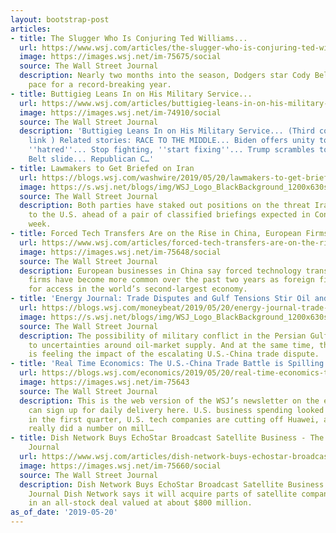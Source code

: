 ```yaml
---
layout: bootstrap-post
articles:
- title: The Slugger Who Is Conjuring Ted Williams...
  url: https://www.wsj.com/articles/the-slugger-who-is-conjuring-ted-williams-11558355355
  image: https://images.wsj.net/im-75675/social
  source: The Wall Street Journal
  description: Nearly two months into the season, Dodgers star Cody Bellinger is on
    pace for a record-breaking year.
- title: Buttigieg Leans In on His Military Service...
  url: https://www.wsj.com/articles/buttigieg-leans-in-on-his-military-service-11558357127
  image: https://images.wsj.net/im-74910/social
  source: The Wall Street Journal
  description: 'Buttigieg Leans In on His Military Service... (Third column, 9th story,
    link ) Related stories: RACE TO THE MIDDLE... Biden offers unity to replace Trump''s
    ''hatred''... Stop fighting, ''start fixing''... Trump scrambles to reverse Rust
    Belt slide... Republican C…'
- title: Lawmakers to Get Briefed on Iran
  url: https://blogs.wsj.com/washwire/2019/05/20/lawmakers-to-get-briefed-on-iran/
  image: https://s.wsj.net/blogs/img/WSJ_Logo_BlackBackground_1200x630social
  source: The Wall Street Journal
  description: Both parties have staked out positions on the threat Iran presents
    to the U.S. ahead of a pair of classified briefings expected in Congress this
    week.
- title: Forced Tech Transfers Are on the Rise in China, European Firms Say
  url: https://www.wsj.com/articles/forced-tech-transfers-are-on-the-rise-in-china-european-firms-say-11558344240
  image: https://images.wsj.net/im-75648/social
  source: The Wall Street Journal
  description: European businesses in China say forced technology transfers to local
    firms have become more common over the past two years as foreign firms battle
    for access in the world’s second-largest economy.
- title: 'Energy Journal: Trade Disputes and Gulf Tensions Stir Oil and Gas Markets'
  url: https://blogs.wsj.com/moneybeat/2019/05/20/energy-journal-trade-disputes-and-gulf-tensions-stir-oil-and-gas-markets/
  image: https://s.wsj.net/blogs/img/WSJ_Logo_BlackBackground_1200x630social
  source: The Wall Street Journal
  description: The possibility of military conflict in the Persian Gulf is adding
    to uncertainties around oil-market supply. And at the same time, the energy industry
    is feeling the impact of the escalating U.S.-China trade dispute.
- title: 'Real Time Economics: The U.S.-China Trade Battle is Spilling Into Your Smartphone'
  url: https://blogs.wsj.com/economics/2019/05/20/real-time-economics-the-u-s-china-trade-battle-is-spilling-into-your-smartphone/
  image: https://images.wsj.net/im-75643
  source: The Wall Street Journal
  description: This is the web version of the WSJ’s newsletter on the economy. You
    can sign up for daily delivery here. U.S. business spending looked a little shaky
    in the first quarter, U.S. tech companies are cutting off Huawei, and the economy
    really did a number on mill…
- title: Dish Network Buys EchoStar Broadcast Satellite Business - The Wall Street
    Journal
  url: https://www.wsj.com/articles/dish-network-buys-echostar-broadcast-satellite-business-11558348751
  image: https://images.wsj.net/im-75660/social
  source: The Wall Street Journal
  description: Dish Network Buys EchoStar Broadcast Satellite Business The Wall Street
    Journal Dish Network says it will acquire parts of satellite company EchoStar
    in an all-stock deal valued at about $800 million.
as_of_date: '2019-05-20'
---
```


